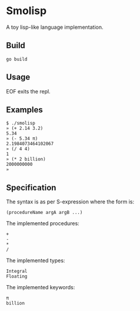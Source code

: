 # Smolisp

A toy lisp-like language implementation.

## Build

	go build

## Usage

EOF exits the repl.

## Examples

	$ ./smolisp
	» (+ 2.14 3.2)
	5.34
	» (- 5.34 π)
	2.1984073464102067
	» (/ 4 4)
	1
	» (* 2 billion)
	2000000000
	»

## Specification

The syntax is as per S-expression where the form is:

	(procedureName argA argB ...)

The implemented procedures:

	+
	-
	*
	/

The implemented types:

	Integral
	Floating

The implemented keywords:

	π
	billion
